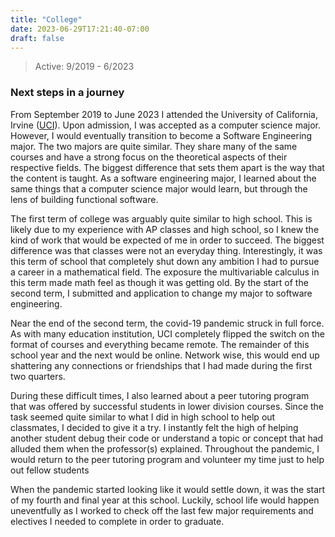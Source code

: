 ```yaml
---
title: "College"
date: 2023-06-29T17:21:40-07:00
draft: false
---
```


> Active: 9/2019 - 6/2023

### Next steps in a journey

From September 2019 to June 2023 I attended the University of California, Irvine ([UCI](https://uci.edu)). Upon admission, I was accepted as a computer science major. However, I would eventually transition to become a Software Engineering major. The two majors are quite similar. They share many of the same courses and have a strong focus on the theoretical aspects of their respective fields. The biggest difference that sets them apart is the way that the content is taught. As a software engineering major, I learned about the same things that a computer science major would learn, but through the lens of building functional software.

The first term of college was arguably quite similar to high school. This is likely due to my experience with AP classes and high school, so I knew the kind of work that would be expected of me in order to succeed. The biggest difference was that classes were not an everyday thing. Interestingly, it was this term of school that completely shut down any ambition I had to pursue a career in a mathematical field. The exposure the multivariable calculus in this term made math feel as though it was getting old. By the start of the second term, I submitted and application to change my major to software engineering.

Near the end of the second term, the covid-19 pandemic struck in full force. As with many education institution, UCI completely flipped the switch on the format of courses and everything became remote. The remainder of this school year and the next would be online. Network wise, this would end up shattering any connections or friendships that I had made during the first two quarters. 

During these difficult times, I also learned about a peer tutoring program that was offered by successful students in lower division courses. Since the task seemed quite similar to what I did in high school to help out classmates, I decided to give it a try. I instantly felt the high of helping another student debug their code or understand a topic or concept that had alluded them when the professor(s) explained. Throughout the pandemic, I would return to the peer tutoring program and volunteer my time just to help out fellow students

When the pandemic started looking like it would settle down, it was the start of my fourth and final year at this school. Luckily, school life would happen uneventfully as I worked to check off the last few major requirements and electives I needed to complete in order to graduate.
